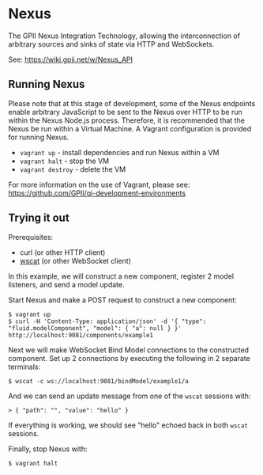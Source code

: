 Nexus
=====

The GPII Nexus Integration Technology, allowing the interconnection of arbitrary sources and sinks of state via HTTP and WebSockets.

See: https://wiki.gpii.net/w/Nexus_API

Running Nexus
-------------

Please note that at this stage of development, some of the Nexus
endpoints enable arbitrary JavaScript to be sent to the Nexus over
HTTP to be run within the Nexus Node.js process. Therefore, it is
recommended that the Nexus be run within a Virtual Machine. A Vagrant
configuration is provided for running Nexus.

- `vagrant up` - install dependencies and run Nexus within a VM
- `vagrant halt` - stop the VM
- `vagrant destroy` - delete the VM

For more information on the use of Vagrant, please see:
https://github.com/GPII/qi-development-environments

Trying it out
-------------

Prerequisites:

- curl (or other HTTP client)
- [wscat](https://www.npmjs.com/package/wscat) (or other WebSocket client)

In this example, we will construct a new component, register 2 model
listeners, and send a model update.

Start Nexus and make a POST request to construct a new component:

```
$ vagrant up
$ curl -H 'Content-Type: application/json' -d '{ "type": "fluid.modelComponent", "model": { "a": null } }' http://localhost:9081/components/example1
```

Next we will make WebSocket Bind Model connections to the constructed component. Set up 2 connections by executing the following in 2 separate terminals:

```
$ wscat -c ws://localhost:9081/bindModel/example1/a
```

And we can send an update message from one of the `wscat` sessions with:

```
> { "path": "", "value": "hello" }
```

If everything is working, we should see "hello" echoed back in both `wscat` sessions.

Finally, stop Nexus with:

```
$ vagrant halt
```
